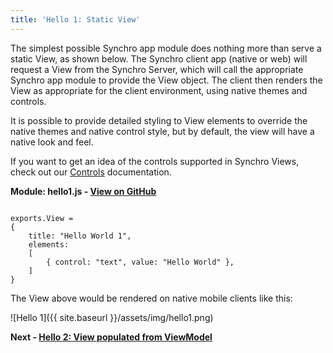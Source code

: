 ```yaml
---
title: 'Hello 1: Static View'
---
```


The simplest possible Synchro app module does nothing more than serve a static View, as shown below.  The Synchro client app (native or web)
will request a View from the Synchro Server, which will call the appropriate Synchro app module to provide the View object.  The client then
renders the View as appropriate for the client environment, using native themes and controls.

It is possible to provide detailed styling to View elements to override the native themes and native control style, but by default, the view
will have a native look and feel.

If you want to get an idea of the controls supported in Synchro Views, check out our [Controls](../controls) documentation.

__Module: hello1.js - [View on GitHub](https://github.com/SynchroLabs/SynchroTutorial/blob/master/hello1.js)__

<pre><code>
exports.View =
{
    title: "Hello World 1",
    elements:
    [
        { control: "text", value: "Hello World" },
    ]
}
</code></pre>

The View above would be rendered on native mobile clients like this: 

![Hello 1]({{ site.baseurl }}/assets/img/hello1.png)

__Next - [Hello 2: View populated from ViewModel](hello-2)__ 